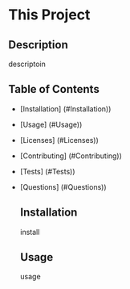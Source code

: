 # This Project 
  ## Description
  descriptoin
  ## Table of Contents
- [Installation] (#Installation))
- [Usage] (#Usage))
- [Licenses] (#Licenses))
- [Contributing] (#Contributing))
- [Tests] (#Tests))
- [Questions] (#Questions))

  ## Installation
  install
  ## Usage
  usage

